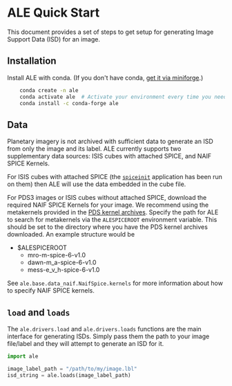 # ALE Quick Start

This document provides a set of steps to get setup for generating Image Support
Data (ISD) for an image.

## Installation

Install ALE with conda. (If you don't have conda, [get it via miniforge](https://conda-forge.org/download/).)
```sh
    conda create -n ale
    conda activate ale  # Activate your environment every time you need to use ALE.
    conda install -c conda-forge ale
```

## Data

Planetary imagery is not archived with sufficient data to generate an ISD
from only the image and its label. ALE currently supports two supplementary data
sources: ISIS cubes with attached SPICE, and NAIF SPICE Kernels.

For ISIS cubes with attached SPICE (the
[`spiceinit`](https://isis.astrogeology.usgs.gov/Application/presentation/Tabbed/spiceinit/spiceinit.html)
application has been run on them) then ALE will use the data embedded in the
cube file.

For PDS3 images or ISIS cubes without attached
SPICE, download the required NAIF SPICE Kernels for your
image. We recommend using the metakernels provided in the
[PDS kernel archives](https://naif.jpl.nasa.gov/naif/data_archived.html).
Specify the path for ALE to search for metakernels via the
`ALESPICEROOT` environment variable. This should be set to the directory where
you have the PDS kernel archives downloaded. An example structure would be

* $ALESPICEROOT
    * mro-m-spice-6-v1.0
    * dawn-m_a-spice-6-v1.0
    * mess-e_v_h-spice-6-v1.0

See `ale.base.data_naif.NaifSpice.kernels` for more information about how to
specify NAIF SPICE kernels.

## `load` and `loads`

The `ale.drivers.load` and `ale.drivers.loads` functions are
the main interface for generating ISDs. Simply pass them the path to your image
file/label and they will attempt to generate an ISD for it.

```py
import ale

image_label_path = "/path/to/my/image.lbl"
isd_string = ale.loads(image_label_path)
```
  
